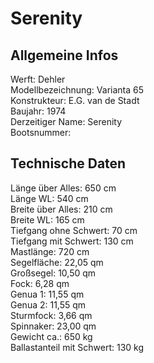 # Serenity

## Allgemeine Infos

Werft: Dehler  
Modellbezeichnung: Varianta 65  
Konstrukteur: E.G. van de Stadt  
Baujahr: 1974  
Derzeitiger Name: Serenity  
Bootsnummer:  
  
## Technische Daten

Länge über Alles: 650 cm  
Länge WL: 540 cm  
Breite über Alles: 210 cm  
Breite WL: 165 cm  
Tiefgang ohne Schwert: 70 cm  
Tiefgang mit Schwert: 130 cm  
Mastlänge: 720 cm  
Segelfläche: 22,05 qm  
Großsegel: 10,50 qm  
Fock: 6,28 qm  
Genua 1: 11,55 qm  
Genua 2: 11,55 qm  
Sturmfock: 3,66 qm  
Spinnaker: 23,00 qm  
Gewicht ca.: 650 kg  
Ballastanteil mit Schwert: 130 kg  
